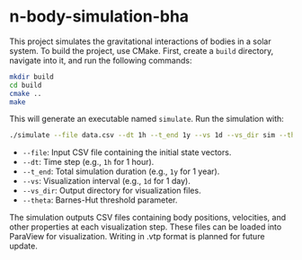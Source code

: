 # n-body-simulation-bha

This project simulates the gravitational interactions of bodies in a solar system. To build the project, use CMake. First, create a `build` directory, navigate into it, and run the following commands:

```bash
mkdir build
cd build
cmake ..
make
```

This will generate an executable named `simulate`. Run the simulation with:

```bash
./simulate --file data.csv --dt 1h --t_end 1y --vs 1d --vs_dir sim --theta 1.05
```

- `--file`: Input CSV file containing the initial state vectors.
- `--dt`: Time step (e.g., `1h` for 1 hour).
- `--t_end`: Total simulation duration (e.g., `1y` for 1 year).
- `--vs`: Visualization interval (e.g., `1d` for 1 day).
- `--vs_dir`: Output directory for visualization files.
- `--theta`: Barnes-Hut threshold parameter.

The simulation outputs CSV files containing body positions, velocities, and other properties at each visualization step. These files can be loaded into ParaView for visualization. Writing in .vtp format is planned for future update. 